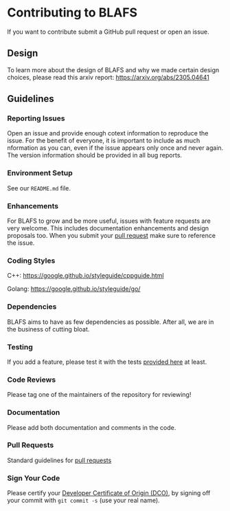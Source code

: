 # Contributing to BLAFS

If you want to contribute submit a GitHub pull request or open an issue.

## Design

 To learn more about the design of BLAFS and why we made certain design choices, please read this arxiv report: https://arxiv.org/abs/2305.04641  

## Guidelines

### Reporting Issues

Open an issue and provide enough cotext information to reproduce the issue. For the benefit of everyone, it is important to include as much nformation as you can, even if the issue appears only once and never again. The version
information should be provided in all bug reports.

### Environment Setup

See our `README.md` file.

### Enhancements

For BLAFS to grow and be more useful, issues with feature requests are very welcome. This includes documentation enhancements and design proposals too. When you submit your [pull request](https://help.github.com/articles/using-pull-requests) make sure to reference the issue.

### Coding Styles
C++: https://google.github.io/styleguide/cppguide.html

Golang: https://google.github.io/styleguide/go/

### Dependencies

BLAFS aims to have as few dependencies as possible. After all, we are in the business of cutting bloat. 
### Testing

If you add a feature, please test it with the tests [provided here](https://github.com/negativa-ai/BLAFS/blob/main/tests/test.sh) at least.

### Code Reviews

Please tag one of the maintainers of the repository for reviewing!

### Documentation

Please add both documentation and comments in the code.

### Pull Requests

Standard guidelines for [pull requests](https://help.github.com/articles/using-pull-requests)

### Sign Your Code

Please certify your [Developer Certificate of Origin (DCO)](https://developercertificate.org/), by signing off your commit with `git commit -s` (use your real name).
